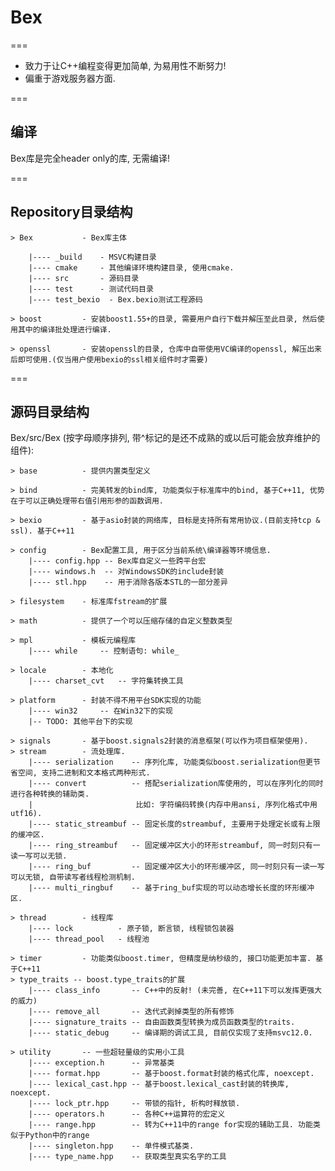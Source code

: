 # Bex
===

* 致力于让C++编程变得更加简单, 为易用性不断努力!
* 偏重于游戏服务器方面.

===

## 编译

Bex库是完全header only的库, 无需编译!

===

## Repository目录结构

    > Bex           - Bex库主体
    
        |---- _build    - MSVC构建目录
        |---- cmake     - 其他编译环境构建目录, 使用cmake.
        |---- src       - 源码目录
        |---- test      - 测试代码目录
        |---- test_bexio  - Bex.bexio测试工程源码
        
    > boost         - 安装boost1.55+的目录, 需要用户自行下载并解压至此目录, 然后使用其中的编译批处理进行编译.
    
    > openssl       - 安装openssl的目录, 仓库中自带使用VC编译的openssl, 解压出来后即可使用.(仅当用户使用bexio的ssl相关组件时才需要)

===

## 源码目录结构

Bex/src/Bex (按字母顺序排列, 带^标记的是还不成熟的或以后可能会放弃维护的组件):


    > base          - 提供内置类型定义
    
    > bind          - 完美转发的bind库, 功能类似于标准库中的bind, 基于C++11, 优势在于可以正确处理带右值引用形参的函数调用.
    
    > bexio         - 基于asio封装的网络库, 目标是支持所有常用协议.(目前支持tcp & ssl). 基于C++11
    
    > config        - Bex配置工具, 用于区分当前系统\编译器等环境信息.
        |---- config.hpp -- Bex库自定义一些跨平台宏
        |---- windows.h  -- 对WindowsSDK的include封装
        |---- stl.hpp    -- 用于消除各版本STL的一部分差异
        
    > filesystem    - 标准库fstream的扩展
    
    > math          - 提供了一个可以压缩存储的自定义整数类型
    
    > mpl           - 模板元编程库
        |---- while     -- 控制语句: while_
    
    > locale        - 本地化
        |---- charset_cvt   -- 字符集转换工具
    
    > platform      - 封装不得不用平台SDK实现的功能
        |---- win32     -- 在Win32下的实现
        |-- TODO: 其他平台下的实现
        
    > signals       - 基于boost.signals2封装的消息框架(可以作为项目框架使用).
    > stream        - 流处理库.
        |---- serialization    -- 序列化库, 功能类似boost.serialization但更节省空间, 支持二进制和文本格式两种形式.
        |---- convert          -- 搭配serialization库使用的, 可以在序列化的同时进行各种转换的辅助类. 
        |                       比如: 字符编码转换(内存中用ansi, 序列化格式中用utf16).
        |---- static_streambuf -- 固定长度的streambuf, 主要用于处理定长或有上限的缓冲区.
        |---- ring_streambuf   -- 固定缓冲区大小的环形streambuf, 同一时刻只有一读一写可以无锁.
        |---- ring_buf         -- 固定缓冲区大小的环形缓冲区, 同一时刻只有一读一写可以无锁, 自带读写者线程检测机制.
        |---- multi_ringbuf    -- 基于ring_buf实现的可以动态增长长度的环形缓冲区.

    > thread        - 线程库
        |---- lock          - 原子锁, 断言锁, 线程锁包装器
        |---- thread_pool   - 线程池
      
    > timer         - 功能类似boost.timer, 但精度是纳秒级的, 接口功能更加丰富. 基于C++11
    > type_traits -- boost.type_traits的扩展
        |---- class_info       -- C++中的反射! (未完善, 在C++11下可以发挥更强大的威力)
        |---- remove_all       -- 迭代式剥掉类型的所有修饰
        |---- signature_traits -- 自由函数类型转换为成员函数类型的traits.
        |---- static_debug     -- 编译期的调试工具, 目前仅实现了支持msvc12.0.

    > utility       -- 一些超轻量级的实用小工具
        |---- exception.h      -- 异常基类
        |---- format.hpp       -- 基于boost.format封装的格式化库, noexcept.
        |---- lexical_cast.hpp -- 基于boost.lexical_cast封装的转换库, noexcept.
        |---- lock_ptr.hpp     -- 带锁的指针, 析构时释放锁.
        |---- operators.h      -- 各种C++运算符的宏定义
        |---- range.hpp        -- 转为C++11中的range for实现的辅助工具. 功能类似于Python中的range
        |---- singleton.hpp    -- 单件模式基类.
        |---- type_name.hpp    -- 获取类型真实名字的工具











      
      

